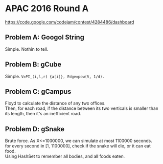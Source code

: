 # APAC 2016 Round A
https://code.google.com/codejam/contest/4284486/dashboard

## Problem A: Googol String

Simple. Nothin to tell.

## Problem B: gCube

Simple. `V=PI_(i,l,r) {a[i]}, Edge=pow(V, 1/d).`

## Problem C: gCampus

Floyd to calculate the distance of any two offices.  
Then, for each road, if the distance between its two verticals is smaller than
its length, then it's an inefficient road.

## Problem D: gSnake

Brute force. As X<=1000000, we can simulate at most 1100000 seconds.  
for every second in [1, 1100000], check if the snake will die, or it can eat food.  
Using HashSet to remember all bodies, and all foods eaten.
